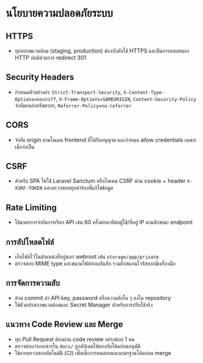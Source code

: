 # นโยบายความปลอดภัยระบบ

## HTTPS
- ทุกสภาพแวดล้อม (staging, production) ต้องบังคับใช้ HTTPS และปิดการตอบสนอง HTTP ปกติด้วยการ redirect 301

## Security Headers
- กำหนดตัวอย่างค่า: `Strict-Transport-Security`, `X-Content-Type-Options=nosniff`, `X-Frame-Options=SAMEORIGIN`, `Content-Security-Policy` จำกัดแหล่งทรัพยากร, `Referrer-Policy=no-referrer`

## CORS
- จำกัด origin ตามโดเมน frontend ที่ได้รับอนุญาต และกำหนด allow credentials เฉพาะเมื่อจำเป็น

## CSRF
- สำหรับ SPA ให้ใช้ Laravel Sanctum หรือโทเคน CSRF ผ่าน cookie + header `X-XSRF-TOKEN` และตรวจสอบทุกคำร้องที่แก้ไขข้อมูล

## Rate Limiting
- ใช้มาตรการจำกัดการเรียก API เช่น 60 ครั้งต่อนาทีต่อผู้ใช้/ที่อยู่ IP ตามลักษณะ endpoint

## การอัปโหลดไฟล์
- เก็บไฟล์ไว้ในตำแหน่งที่อยู่นอก webroot เช่น `storage/app/private`
- ตรวจสอบ MIME type และขนาดไฟล์ก่อนบันทึก รวมถึงสแกนไวรัสหากมีเครื่องมือ

## การจัดการความลับ
- ห้าม commit ค่า API key, password หรือความลับใด ๆ ลงใน repository
- ใช้ตัวแปรสภาพแวดล้อมและ Secret Manager สำหรับการปรับใช้จริง

## แนวทาง Code Review และ Merge
- ทุก Pull Request ต้องผ่าน code review อย่างน้อย 1 คน
- ตรวจสอบว่าเอกสารใน `docs/` ถูกอัปเดตให้ตรงกับโค้ดก่อนอนุมัติ
- ใช้การตรวจสอบอัตโนมัติ (CI) เพื่อเช็กการทดสอบและมาตรฐานโค้ดก่อน merge
